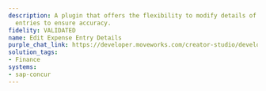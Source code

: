 ```yaml
---
description: A plugin that offers the flexibility to modify details of existing expense
  entries to ensure accuracy.
fidelity: VALIDATED
name: Edit Expense Entry Details
purple_chat_link: https://developer.moveworks.com/creator-studio/developer-tools/purple-chat-builder/?workspace=%7B%22title%22%3A%22My+Workspace%22%2C%22botSettings%22%3A%7B%22name%22%3A%22%22%2C%22imageUrl%22%3A%22%22%7D%2C%22mocks%22%3A%5B%7B%22id%22%3A5977%2C%22title%22%3A%22New+Mock%22%2C%22transcript%22%3A%7B%22settings%22%3A%7B%22colorStyle%22%3A%22LIGHT%22%2C%22startTime%22%3A%2211%3A43+AM%22%2C%22defaultPerson%22%3A%22GWEN%22%2C%22editable%22%3Atrue%2C%22botName%22%3A%22%22%2C%22botImageUrl%22%3A%22%22%7D%2C%22messages%22%3A%5B%7B%22from%22%3A%22USER%22%2C%22text%22%3A%22I+need+to+adjust+a+travel+expense+in+SAP+Concur.%22%7D%2C%7B%22from%22%3A%22BOT%22%2C%22text%22%3A%22Select+the+expense+entry+you+wish+to+update.%22%2C%22cards%22%3A%5B%7B%22title%22%3A%22Travel+to+New+York+-+%24450%22%2C%22text%22%3A%22Date%3A+2023-03-15%22%2C%22buttons%22%3A%5B%7B%22style%22%3A%22PRIMARY%22%2C%22text%22%3A%22Select%22%7D%5D%7D%2C%7B%22title%22%3A%22Dinner+with+Clients+-+%24200%22%2C%22text%22%3A%22Date%3A+2023-03-16%22%2C%22buttons%22%3A%5B%7B%22text%22%3A%22Select%22%7D%5D%7D%5D%7D%2C%7B%22from%22%3A%22BOT%22%2C%22text%22%3A%22%3Cp%3EPlease+provide+the+new+account+and+ensure+you+have+the+necessary+receipts.+%3C%2Fp%3E%22%7D%2C%7B%22from%22%3A%22USER%22%2C%22text%22%3A%22%24500%22%7D%2C%7B%22from%22%3A%22BOT%22%2C%22text%22%3A%22%3Cp%3EConfirm+update+to+%24500+for+%27Travel+to+New+York%27.%3Cbr%3E%3C%2Fp%3E%22%2C%22cards%22%3A%5B%7B%22buttons%22%3A%5B%7B%22style%22%3A%22PRIMARY%22%2C%22text%22%3A%22Confirm%22%7D%2C%7B%22text%22%3A%22Cancel%22%7D%5D%7D%5D%7D%5D%7D%7D%5D%7D
solution_tags:
- Finance
systems:
- sap-concur
---
```

